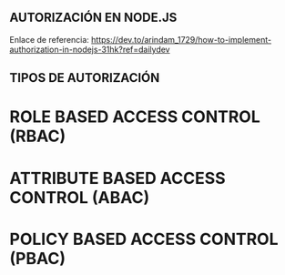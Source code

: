 ## AUTORIZACIÓN EN NODE.JS

Enlace de referencia:
https://dev.to/arindam_1729/how-to-implement-authorization-in-nodejs-31hk?ref=dailydev

## TIPOS DE AUTORIZACIÓN

# ROLE BASED ACCESS CONTROL (RBAC)
# ATTRIBUTE BASED ACCESS CONTROL (ABAC)
# POLICY BASED ACCESS CONTROL (PBAC)

